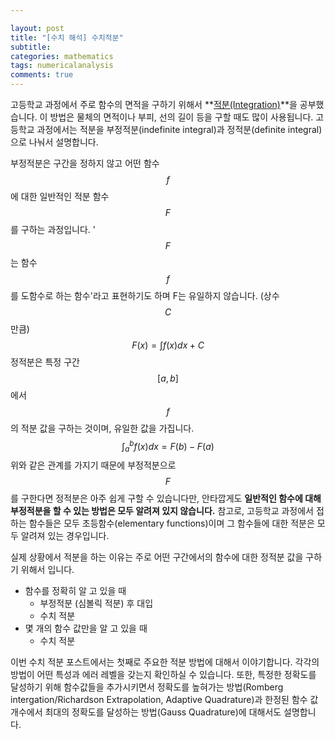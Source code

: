 ```yaml
---

layout: post
title: "[수치 해석] 수치적분"
subtitle: 
categories: mathematics
tags: numericalanalysis
comments: true
---
```


고등학교 과정에서 주로 함수의 면적을 구하기 위해서 **<u>적분(Integration)</u>**을 공부했습니다. 이 방법은 물체의 면적이나 부피, 선의 길이 등을 구할 때도 많이 사용됩니다. 고등학교 과정에서는 적분을 부정적분(indefinite integral)과 정적분(definite integral)으로 나눠서 설명합니다. 

부정적분은 구간을 정하지 않고 어떤 함수$$f$$에 대한 일반적인 적분 함수 $$F$$를 구하는 과정입니다. '$$F$$는 함수 $$f$$를 도함수로 하는 함수'라고 표현하기도 하며 F는 유일하지 않습니다. (상수$$C$$만큼)
$$
F(x) = \int f(x) dx +C
$$
정적분은 특정 구간 $$[a,b]$$에서 $$f$$의 적분 값을 구하는 것이며, 유일한 값을 가집니다.
$$
\int^{b}_{a}f(x)dx = F(b)-F(a)
$$
위와 같은 관계를 가지기 때문에 부정적분으로 $$F$$를 구한다면 정적분은 아주 쉽게 구할 수 있습니다만, 안타깝게도 **일반적인 함수에 대해 부정적분을 할 수 있는 방법은 모두 알려져 있지 않습니다.** 참고로, 고등학교 과정에서 접하는 함수들은 모두 초등함수(elementary functions)이며 그 함수들에 대한 적분은 모두 알려져 있는 경우입니다. 

실제 상황에서 적분을 하는 이유는 주로 어떤 구간에서의 함수에 대한 정적분 값을 구하기 위해서 입니다.

* 함수를 정확히 알 고 있을 때
  * 부정적분 (심볼릭 적분) 후 대입
  * 수치 적분
* 몇 개의 함수 값만을 알 고 있을 때 
  * 수치 적분

이번 수치 적분 포스트에서는 첫째로 주요한 적분 방법에 대해서 이야기합니다. 각각의 방법이 어떤 특성과 에러 레벨을 갖는지 확인하실 수 있습니다. 또한, 특정한 정확도를 달성하기 위해 함수값들을 추가시키면서 정확도를 높혀가는 방법(Romberg intergation/Richardson Extrapolation, Adaptive Quadrature)과 한정된 함수 값 개수에서 최대의 정확도를 달성하는 방법(Gauss Quadrature)에 대해서도 설명합니다.